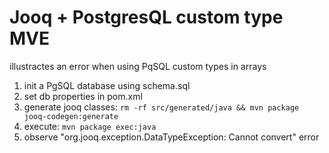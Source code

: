 # Jooq + PostgresQL custom type MVE #

illustractes an error when using PqSQL custom types in arrays

1. init a PgSQL database using schema.sql
2. set db properties in pom.xml
3. generate jooq classes: ```rm -rf src/generated/java && mvn package jooq-codegen:generate```
4. execute: ```mvn package exec:java``` 
5. observe "org.jooq.exception.DataTypeException: Cannot convert" error

